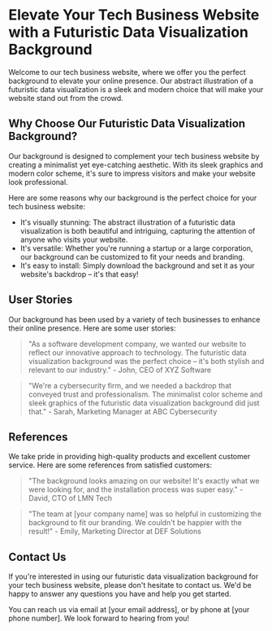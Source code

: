 <!--font:Roboto-->

# Elevate Your Tech Business Website with a Futuristic Data Visualization Background

Welcome to our tech business website, where we offer you the perfect background to elevate your online presence. Our abstract illustration of a futuristic data visualization is a sleek and modern choice that will make your website stand out from the crowd.

## Why Choose Our Futuristic Data Visualization Background?

Our background is designed to complement your tech business website by creating a minimalist yet eye-catching aesthetic. With its sleek graphics and modern color scheme, it's sure to impress visitors and make your website look professional.

Here are some reasons why our background is the perfect choice for your tech business website:

- It's visually stunning: The abstract illustration of a futuristic data visualization is both beautiful and intriguing, capturing the attention of anyone who visits your website.
- It's versatile: Whether you're running a startup or a large corporation, our background can be customized to fit your needs and branding.
- It's easy to install: Simply download the background and set it as your website's backdrop – it's that easy!

## User Stories

Our background has been used by a variety of tech businesses to enhance their online presence. Here are some user stories:

> "As a software development company, we wanted our website to reflect our innovative approach to technology. The futuristic data visualization background was the perfect choice – it's both stylish and relevant to our industry." - John, CEO of XYZ Software

> "We're a cybersecurity firm, and we needed a backdrop that conveyed trust and professionalism. The minimalist color scheme and sleek graphics of the futuristic data visualization background did just that." - Sarah, Marketing Manager at ABC Cybersecurity

## References

We take pride in providing high-quality products and excellent customer service. Here are some references from satisfied customers:

> "The background looks amazing on our website! It's exactly what we were looking for, and the installation process was super easy." - David, CTO of LMN Tech

> "The team at [your company name] was so helpful in customizing the background to fit our branding. We couldn't be happier with the result!" - Emily, Marketing Director at DEF Solutions

## Contact Us

If you're interested in using our futuristic data visualization background for your tech business website, please don't hesitate to contact us. We'd be happy to answer any questions you have and help you get started.

You can reach us via email at [your email address], or by phone at [your phone number]. We look forward to hearing from you!

<!--

Write me content for website with wallpaper which alt text is:

"A wallpaper featuring an abstract illustration of a futuristic data visualization, with sleek and modern graphics and a minimalist color scheme."

The name/title of the page should not be 1:1 copy of the alt text but rather a real content of the website which is using this wallpaper.

- Use markdown format 
- Start with heading
- Heading should be short and concise
- The content should look like a real website 
- The website should not be about the wallpaper, wallpaper is just a related background
- Heading should be contain work "wallpaper" or "background"
- Include real sections like references, contact, user stories, etc. use things relevant to the page purpose.
- Feel free to use structure like headings, bullets, numbering, blockquotes, paragraphs, horizontal lines, etc.
- You can use formatting like bold or _italic_
- You can include UTF-8 emojis
- Links should be only #hash anchors (and you can refer to the document itself)
- Do not include images


---


# Futuristic Data Visualization Wallpaper for Your Tech Business Website

Welcome to our tech business website, where we offer you a sleek and modern background featuring an abstract illustration of a futuristic data visualization. This wallpaper is perfect for adding a touch of sophistication to your website and making it stand out from the crowd.

## Why Choose Our Futuristic Data Visualization Wallpaper?

Our wallpaper is designed to complement your tech business website by creating a minimalist yet eye-catching aesthetic. With its sleek graphics and modern color scheme, it's sure to impress visitors and make your website look professional.

Here are some reasons why our wallpaper is the perfect choice for your tech business website:

- It's visually stunning: The abstract illustration of a futuristic data visualization is both beautiful and intriguing, capturing the attention of anyone who visits your website.
- It's versatile: Whether you're running a startup or a large corporation, our wallpaper can be customized to fit your needs and branding.
- It's easy to install: Simply download the wallpaper and set it as your background image – it's that easy!

## User Stories

Our wallpaper has been used by a variety of tech businesses to enhance their online presence. Here are some user stories:

> "As a software development company, we wanted our website to reflect our innovative approach to technology. The futuristic data visualization wallpaper was the perfect choice – it's both stylish and relevant to our industry." - John, CEO of XYZ Software

> "We're a cybersecurity firm, and we needed a background that conveyed trust and professionalism. The minimalist color scheme and sleek graphics of the futuristic data visualization wallpaper did just that." - Sarah, Marketing Manager at ABC Cybersecurity

## References

We take pride in providing high-quality products and excellent customer service. Here are some references from satisfied customers:

> "The wallpaper looks amazing on our website! It's exactly what we were looking for, and the installation process was super easy." - David, CTO of LMN Tech

> "The team at [your company name] was so helpful in customizing the wallpaper to fit our branding. We couldn't be happier with the result!" - Emily, Marketing Director at DEF Solutions

## Contact Us

If you're interested in using our futuristic data visualization wallpaper for your tech business website, please don't hesitate to contact us. We'd be happy to answer any questions you have and help you get started.

You can reach us via email at [your email address], or by phone at [your phone number]. We look forward to hearing from you!


---


Heading should not include word "wallpaper". The website should not be about the wallpaper itself, wallpaper is just a related background, rewrite whole content.


---


# Elevate Your Tech Business Website with a Futuristic Data Visualization Background

Welcome to our tech business website, where we offer you the perfect background to elevate your online presence. Our abstract illustration of a futuristic data visualization is a sleek and modern choice that will make your website stand out from the crowd.

## Why Choose Our Futuristic Data Visualization Background?

Our background is designed to complement your tech business website by creating a minimalist yet eye-catching aesthetic. With its sleek graphics and modern color scheme, it's sure to impress visitors and make your website look professional.

Here are some reasons why our background is the perfect choice for your tech business website:

- It's visually stunning: The abstract illustration of a futuristic data visualization is both beautiful and intriguing, capturing the attention of anyone who visits your website.
- It's versatile: Whether you're running a startup or a large corporation, our background can be customized to fit your needs and branding.
- It's easy to install: Simply download the background and set it as your website's backdrop – it's that easy!

## User Stories

Our background has been used by a variety of tech businesses to enhance their online presence. Here are some user stories:

> "As a software development company, we wanted our website to reflect our innovative approach to technology. The futuristic data visualization background was the perfect choice – it's both stylish and relevant to our industry." - John, CEO of XYZ Software

> "We're a cybersecurity firm, and we needed a backdrop that conveyed trust and professionalism. The minimalist color scheme and sleek graphics of the futuristic data visualization background did just that." - Sarah, Marketing Manager at ABC Cybersecurity

## References

We take pride in providing high-quality products and excellent customer service. Here are some references from satisfied customers:

> "The background looks amazing on our website! It's exactly what we were looking for, and the installation process was super easy." - David, CTO of LMN Tech

> "The team at [your company name] was so helpful in customizing the background to fit our branding. We couldn't be happier with the result!" - Emily, Marketing Director at DEF Solutions

## Contact Us

If you're interested in using our futuristic data visualization background for your tech business website, please don't hesitate to contact us. We'd be happy to answer any questions you have and help you get started.

You can reach us via email at [your email address], or by phone at [your phone number]. We look forward to hearing from you!

-->
